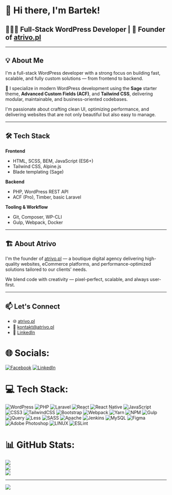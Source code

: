 # 👋 Hi there, I'm Bartek!  
## 🧑🏻‍💻 Full-Stack WordPress Developer | 🚀 Founder of [atrivo.pl](https://atrivo.pl)

---

## 💡 About Me

I'm a full-stack WordPress developer with a strong focus on building fast, scalable, and fully custom solutions — from frontend to backend.

🎨 I specialize in modern WordPress development using the **Sage** starter theme, **Advanced Custom Fields (ACF)**, and **Tailwind CSS**, delivering modular, maintainable, and business-oriented codebases.

I'm passionate about crafting clean UI, optimizing performance, and delivering websites that are not only beautiful but also easy to manage.

---

## 🛠 Tech Stack

**Frontend**  
- HTML, SCSS, BEM, JavaScript (ES6+)  
- Tailwind CSS, Alpine.js  
- Blade templating (Sage)  

**Backend**  
- PHP, WordPress REST API  
- ACF (Pro), Timber, basic Laravel  

**Tooling & Workflow**  
- Git, Composer, WP-CLI  
- Gulp, Webpack, Docker  

---

## 🏗️ About Atrivo

I'm the founder of [atrivo.pl](https://atrivo.pl) — a boutique digital agency delivering high-quality websites, eCommerce platforms, and performance-optimized solutions tailored to our clients' needs.

We blend code with creativity — pixel-perfect, scalable, and always user-first.

---

## 📫 Let's Connect

- 🌐 [atrivo.pl](https://atrivo.pl)  
- 📧 kontakt@atrivo.pl  
- 💼 [LinkedIn](https://www.linkedin.com/in/bart%C5%82omiej-wojtasi%C5%84ski-48a6ba120/)



# 🌐 Socials:
[![Facebook](https://img.shields.io/badge/Facebook-%231877F2.svg?logo=Facebook&logoColor=white)](https://facebook.com/bartek.wojtasinski) [![LinkedIn](https://img.shields.io/badge/LinkedIn-%230077B5.svg?logo=linkedin&logoColor=white)](https://linkedin.com/in/bart%C5%82omiej-wojtasi%C5%84ski-48a6ba120/) 

# 💻 Tech Stack:
![WordPress](https://img.shields.io/badge/wordpress-%238DD6F9.svg?style=for-the-badge&logo=wordpress&logoColor=white) ![PHP](https://img.shields.io/badge/php-%23777BB4.svg?style=for-the-badge&logo=php&logoColor=white) ![Laravel](https://img.shields.io/badge/laravel-%23FF2D20.svg?style=for-the-badge&logo=laravel&logoColor=white) ![React](https://img.shields.io/badge/react-%2320232a.svg?style=for-the-badge&logo=react&logoColor=%2361DAFB) ![React Native](https://img.shields.io/badge/react_native-%2320232a.svg?style=for-the-badge&logo=react&logoColor=%2361DAFB) ![JavaScript](https://img.shields.io/badge/javascript-%23323330.svg?style=for-the-badge&logo=javascript&logoColor=%23F7DF1E) ![CSS3](https://img.shields.io/badge/css3-%231572B6.svg?style=for-the-badge&logo=css3&logoColor=white) ![TailwindCSS](https://img.shields.io/badge/tailwindcss-%2338B2AC.svg?style=for-the-badge&logo=tailwind-css&logoColor=white) ![Bootstrap](https://img.shields.io/badge/bootstrap-%23563D7C.svg?style=for-the-badge&logo=bootstrap&logoColor=white) ![Webpack](https://img.shields.io/badge/webpack-%238DD6F9.svg?style=for-the-badge&logo=webpack&logoColor=black) ![Yarn](https://img.shields.io/badge/yarn-%232C8EBB.svg?style=for-the-badge&logo=yarn&logoColor=white) ![NPM](https://img.shields.io/badge/NPM-%23000000.svg?style=for-the-badge&logo=npm&logoColor=white) ![Gulp](https://img.shields.io/badge/GULP-%23CF4647.svg?style=for-the-badge&logo=gulp&logoColor=white) ![jQuery](https://img.shields.io/badge/jquery-%230769AD.svg?style=for-the-badge&logo=jquery&logoColor=white) ![Less](https://img.shields.io/badge/less-2B4C80?style=for-the-badge&logo=less&logoColor=white) ![SASS](https://img.shields.io/badge/SASS-hotpink.svg?style=for-the-badge&logo=SASS&logoColor=white) ![Apache](https://img.shields.io/badge/apache-%23D42029.svg?style=for-the-badge&logo=apache&logoColor=white) ![Jenkins](https://img.shields.io/badge/jenkins-%232C5263.svg?style=for-the-badge&logo=jenkins&logoColor=white) ![MySQL](https://img.shields.io/badge/mysql-%2300f.svg?style=for-the-badge&logo=mysql&logoColor=white) ![Figma](https://img.shields.io/badge/figma-%23F24E1E.svg?style=for-the-badge&logo=figma&logoColor=white) ![Adobe Photoshop](https://img.shields.io/badge/adobephotoshop-%2331A8FF.svg?style=for-the-badge&logo=adobephotoshop&logoColor=white) ![LINUX](https://img.shields.io/badge/Linux-FCC624?style=for-the-badge&logo=linux&logoColor=black) ![ESLint](https://img.shields.io/badge/ESLint-4B3263?style=for-the-badge&logo=eslint&logoColor=white)
# 📊 GitHub Stats:
![](https://github-readme-stats.vercel.app/api?username=BartekWojtas&theme=react&hide_border=false&include_all_commits=false&count_private=false)<br/>
![](https://github-readme-streak-stats.herokuapp.com/?user=BartekWojtas&theme=react&hide_border=false)<br/>
![](https://github-readme-stats.vercel.app/api/top-langs/?username=BartekWojtas&theme=react&hide_border=false&include_all_commits=false&count_private=false&layout=compact)

---
[![](https://visitcount.itsvg.in/api?id=BartekWojtas&icon=0&color=0)](https://visitcount.itsvg.in)

<!-- Proudly created with GPRM ( https://gprm.itsvg.in ) -->
